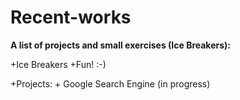 Recent-works
============

**A list of projects and small exercises (Ice Breakers):**

+Ice Breakers
	+Fun! :-)

+Projects:
	+ Google Search Engine (in progress)


